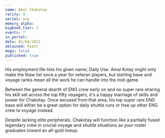 ```yaml
---
name: Amal Chakotay
rarity: 4
series: voy
memory_alpha:
bigbook_tier: 3
events: 7
in_portal:
date: 01/04/2021
obtained: Event
mega: false
published: true
---
```


His employment file lists his given name; Daily Use. Amal Kotay might only make the thaw list once a year for veteran players, but sterling base and voyage ranks mean all the work he can handle into the mid-game.

Between the general dearth of ENG crew early on and no super rare sharing his skill set across the top fifty voyagers, it's a happy marriage of skills and power for Chakotay. Once excused from that area, his top super rare ENG base will either be a great option for daily shuttle runs or free up other ENG crew to voyage instead.

Despite lacking elite peripherals, Chakotay will function like a partially fused legendary crew in crucial voyage and shuttle situations as your roster graduates toward an all-gold lineup.
